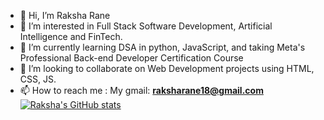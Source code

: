 - 👋 Hi, I’m Raksha Rane
- 👀 I’m interested in Full Stack Software Development, Artificial Intelligence and FinTech.
- 🌱 I’m currently learning DSA in python, JavaScript, and taking Meta's Professional Back-end Developer Certification Course 
- 💞️ I’m looking to collaborate on Web Development projects using HTML, CSS, JS. 
- 📫 How to reach me : My gmail: **raksharane18@gmail.com**
[![Raksha's GitHub stats](https://github-readme-stats.vercel.app/api?username=raksha-rane)](https://github.com/anuraghazra/github-readme-stats)
<!---
rakshaaaa/rakshaaaa is a ✨ special ✨ repository because its `README.md` (this file) appears on your GitHub profile.
You can click the Preview link to take a look at your changes.
--->
